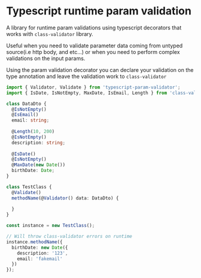 # Typescript runtime param validation

A library for runtime param validations using typescript decorators
that works with `class-validator` library.
 
Useful when you need to validate parameter data coming from untyped source(i.e http body, and etc...) or when you need to perform complex validations on the input params.

Using the param validation decorator you can declare your validation on the type annotation and leave the validation work to `class-validator` 

```typescript
import { Validator, Validate } from 'typescript-param-validator';
import { IsDate, IsNotEmpty, MaxDate, IsEmail, Length } from 'class-validators';

class DataDto {
  @IsNotEmpty()
  @IsEmail()
  email: string;
  
  @Length(10, 200)
  @IsNotEmpty()
  description: string;
  
  @IsDate()
  @IsNotEmpty()
  @MaxDate(new Date())
  birthDate: Date;
}

class TestClass {
  @Validate()
  methodName(@Validator() data: DataDto) {
    
  } 
}

const instance = new TestClass();

// Will throw class-validator errors on runtime
instance.methodName({
  birthDate: new Date({
    description: '123',
    email: 'fakemail'
  })
});
```
